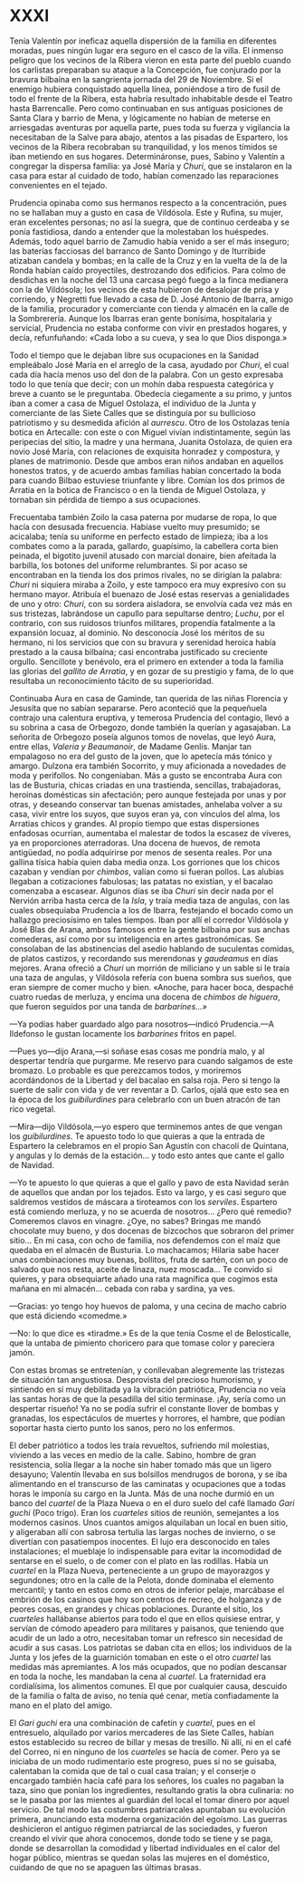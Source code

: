 # XXXI

Tenía Valentín por ineficaz aquella dispersión de la familia en diferentes
moradas, pues ningún lugar era seguro en el casco de la villa. El inmenso
peligro que los vecinos de la Ribera vieron en esta parte del pueblo cuando los
carlistas preparaban su ataque a la Concepción, fue conjurado por la bravura
bilbaína en la sangrienta jornada del 29 de Noviembre. Si el enemigo hubiera
conquistado aquella línea, poniéndose a tiro de fusil de todo el frente de la
Ribera, esta habría resultado inhabitable desde el Teatro hasta Barrencalle.
Pero como continuaban en sus antiguas posiciones de Santa Clara y barrio de
Mena, y lógicamente no habían de meterse en arriesgadas aventuras por aquella
parte, pues toda su fuerza y vigilancia la necesitaban de la Salve para abajo,
atentos a las pisadas de Espartero, los vecinos de la Ribera recobraban su
tranquilidad, y los menos tímidos se iban metiendo en sus hogares.
Determináronse, pues, Sabino y Valentín a congregar la dispersa familia: ya
José María y *Churi*, que se instalaron en la casa para estar al cuidado de
todo, habían comenzado las reparaciones convenientes en el tejado.

Prudencia opinaba como sus hermanos respecto a la concentración, pues no se
hallaban muy a gusto en casa de Vildósola. Este y Rufina, su mujer, eran
excelentes personas; no así la suegra, que de continuo cerdeaba y se ponía
fastidiosa, dando a entender que la molestaban los huéspedes. Además, todo
aquel barrio de Zamudio había venido a ser el más inseguro; las baterías
facciosas del barranco de Santo Domingo y de Iturribide atizaban candela
y bombas; en la calle de la Cruz y en la vuelta de la de la Ronda habían caído
proyectiles, destrozando dos edificios. Para colmo de desdichas en la noche del
13 una carcasa pegó fuego a la finca medianera con la de Vildósola; los vecinos
de esta hubieron de desalojar de prisa y corriendo, y Negretti fue llevado
a casa de D. José Antonio de Ibarra, amigo de la familia, procurador
y comerciante con tienda y almacén en la calle de la Sombrerería. Aunque los
Ibarras eran gente bonísima, hospitalaria y servicial, Prudencia no estaba
conforme con vivir en prestados hogares, y decía, refunfuñando: «Cada lobo a su
cueva, y sea lo que Dios disponga.»

Todo el tiempo que le dejaban libre sus ocupaciones en la Sanidad empleábalo
José María en el arreglo de la casa, ayudado por *Churi*, el cual cada día
hacía menos uso del don de la palabra. Con un gesto expresaba todo lo que tenía
que decir; con un mohín daba respuesta categórica y breve a cuanto se le
preguntaba. Obedecía ciegamente a su primo, y juntos iban a comer a casa de
Miguel Ostolaza, el individuo de la Junta y comerciante de las Siete Calles que
se distinguía por su bullicioso patriotismo y su desmedida afición al
*aurrescu*. Otro de los Ostolazas tenía botica en Artecalle: con este o con
Miguel vivían indistintamente, según las peripecias del sitio, la madre y una
hermana, Juanita Ostolaza, de quien era novio José María, con relaciones de
exquisita honradez y compostura, y planes de matrimonio. Desde que ambos eran
niños andaban en aquellos honestos tratos, y de acuerdo ambas familias habían
concertado la boda para cuando Bilbao estuviese triunfante y libre. Comían los
dos primos de Arratia en la botica de Francisco o en la tienda de Miguel
Ostolaza, y tornaban sin pérdida de tiempo a sus ocupaciones.

Frecuentaba también Zoilo la casa paterna por mudarse de ropa, lo que hacía con
desusada frecuencia. Habíase vuelto muy presumido; se acicalaba; tenía su
uniforme en perfecto estado de limpieza; iba a los combates como a la parada,
gallardo, guapísimo, la cabellera corta bien peinada, el bigotito juvenil
atusado con marcial donaire, bien afeitada la barbilla, los botones del
uniforme relumbrantes. Si por acaso se encontraban en la tienda los dos primos
rivales, no se dirigían la palabra: *Churi* ni siquiera miraba a Zoilo, y este
tampoco era muy expresivo con su hermano mayor. Atribuía el buenazo de José
estas reservas a genialidades de uno y otro: *Churi*, con su sordera aisladora,
se envolvía cada vez más en sus tristezas, labrándose un capullo para
sepultarse dentro; *Luchu*, por el contrario, con sus ruidosos triunfos
militares, propendía fatalmente a la expansión locuaz, al dominio. No
desconocía José los méritos de su hermano, ni los servicios que con su bravura
y serenidad heroica había prestado a la causa bilbaína; casi encontraba
justificado su creciente orgullo. Sencillote y benévolo, era el primero en
extender a toda la familia las glorias del *gallito de Arratia*, y en gozar de
su prestigio y fama, de lo que resultaba un reconocimiento tácito de su
superioridad.

Continuaba Aura en casa de Gaminde, tan querida de las niñas Florencia
y Jesusita que no sabían separarse. Pero aconteció que la pequeñuela contrajo
una calentura eruptiva, y temerosa Prudencia del contagio, llevó a su sobrina
a casa de Orbegozo, donde también la querían y agasajaban. La señorita de
Orbegozo poseía algunos tomos de novelas, que leyó Aura, entre ellas, *Valeria
y Beaumanoir*, de Madame Genlis. Manjar tan empalagoso no era del gusto de la
joven, que lo apetecía más tónico y amargo. Dulzona era también Socorrito,
y muy aficionada a novedades de moda y perifollos. No congeniaban. Más a gusto
se encontraba Aura con las de Busturia, chicas criadas en una trastienda,
sencillas, trabajadoras, heroínas domésticas sin afectación; pero aunque
festejada por unas y por otras, y deseando conservar tan buenas amistades,
anhelaba volver a su casa, vivir entre los suyos, que suyos eran ya, con
vínculos del alma, los Arratias chicos y grandes. Al propio tiempo que estas
dispersiones enfadosas ocurrían, aumentaba el malestar de todos la escasez de
víveres, ya en proporciones aterradoras. Una docena de huevos, de remota
antigüedad, no podía adquirirse por menos de sesenta reales. Por una gallina
tísica había quien daba media onza. Los gorriones que los chicos cazaban
y vendían por *chimbos*, valían como si fueran pollos. Las alubias llegaban
a cotizaciones fabulosas; las patatas no existían, y el bacalao comenzaba
a escasear. Algunos días se iba *Churi* sin decir nada por el Nervión arriba
hasta cerca de la *Isla*, y traía media taza de angulas, con las cuales
obsequiaba Prudencia a los de Ibarra, festejando el bocado como un hallazgo
preciosísimo en tales tiempos. Iban por allí el corredor Vildósola y José Blas
de Arana, ambos famosos entre la gente bilbaína por sus anchas comederas, así
como por su inteligencia en artes gastronómicas. Se consolaban de las
abstinencias del asedio hablando de suculentas comidas, de platos castizos,
y recordando sus merendonas y *gaudeamus* en días mejores. Arana ofreció
a *Churi* un morrión de miliciano y un sable si le traía una taza de angulas,
y Vildósola refería con buena sombra sus sueños, que eran siempre de comer
mucho y bien. «Anoche, para hacer boca, despaché cuatro ruedas de merluza,
y encima una docena de *chimbos de higuera*, que fueron seguidos por una tanda
de *barbarines...»*

—Ya podías haber guardado algo para nosotros—indicó Prudencia.—A Ildefonso le
gustan locamente los *barbarines* fritos en papel.

—Pues yo—dijo Arana,—si soñase esas cosas me pondría malo, y al despertar
tendría que purgarme. Me reservo para cuando salgamos de este bromazo. Lo
probable es que perezcamos todos, y moriremos acordándonos de la Libertad y del
bacalao en salsa roja. Pero si tengo la suerte de salir con vida y de ver
reventar a D. Carlos, ojalá que esto sea en la época de los *guibilurdines*
para celebrarlo con un buen atracón de tan rico vegetal.

—Mira—dijo Vildósola,—yo espero que terminemos antes de que vengan los
*guibilurdines*. Te apuesto todo lo que quieras a que la entrada de Espartero
la celebramos en el propio San Agustín con chacolí de Quintana, y angulas y lo
demás de la estación... y todo esto antes que cante el gallo de Navidad.

—Yo te apuesto lo que quieras a que el gallo y pavo de esta Navidad serán de
aquellos que andan por los tejados. Esto va largo, y es casi seguro que
saldremos vestidos de máscara a tiroteamos con los *serviles*. Espartero está
comiendo merluza, y no se acuerda de nosotros... ¿Pero qué remedio? Comeremos
clavos en vinagre. ¿Oye, no sabes? Bringas me mandó chocolate muy bueno, y dos
docenas de bizcochos que sobraron del primer sitio... En mi casa, con ocho de
familia, nos defendemos con el maíz que quedaba en el almacén de Busturia. Lo
machacamos; Hilaria sabe hacer unas combinaciones muy buenas, bollitos, fruta
de sartén, con un poco de salvado que nos resta, aceite de linaza, nuez
moscada... Te convido si quieres, y para obsequiarte añado una rata magnífica
que cogimos esta mañana en mi almacén... cebada con raba y sardina, ya ves.

—Gracias: yo tengo hoy huevos de paloma, y una cecina de macho cabrío que está
diciendo «comedme.»

—No: lo que dice es «tiradme.» Es de la que tenía Cosme el de Belosticalle, que
la untaba de pimiento choricero para que tomase color y pareciera jamón.

Con estas bromas se entretenían, y conllevaban alegremente las tristezas de
situación tan angustiosa. Desprovista del precioso humorismo, y sintiendo en sí
muy debilitada ya la vibración patriótica, Prudencia no veía las santas horas
de que la pesadilla del sitio terminase. ¡Ay, sería como un despertar risueño!
Ya no se podía sufrir el constante llover de bombas y granadas, los
espectáculos de muertes y horrores, el hambre, que podían soportar hasta cierto
punto los sanos, pero no los enfermos.

El deber patriótico a todos les traía revueltos, sufriendo mil molestias,
viviendo a las veces en medio de la calle. Sabino, hombre de gran resistencia,
solía llegar a la noche sin haber tomado más que un ligero desayuno; Valentín
llevaba en sus bolsillos mendrugos de borona, y se iba alimentando en el
transcurso de las caminatas y ocupaciones que a todas horas le imponía su cargo
en la Junta. Más de una noche durmió en un banco del *cuartel* de la Plaza
Nueva o en el duro suelo del café llamado *Gari guchi* (Poco trigo). Eran los
*cuarteles* sitios de reunión, semejantes a los modernos casinos. Unos cuantos
amigos alquilaban un local en buen sitio, y aligeraban allí con sabrosa
tertulia las largas noches de invierno, o se divertían con pasatiempos
inocentes. El lujo era desconocido en tales instalaciones; el mueblaje lo
indispensable para evitar la incomodidad de sentarse en el suelo, o de comer
con el plato en las rodillas. Había un *cuartel* en la Plaza Nueva,
perteneciente a un grupo de mayorazgos y segundones; otro en la calle de la
Pelota, donde dominaba el elemento mercantil; y tanto en estos como en otros de
inferior pelaje, marcábase el embrión de los casinos que hoy son centros de
recreo, de holganza y de peores cosas, en grandes y chicas poblaciones. Durante
el sitio, los *cuarteles* hallábanse abiertos para todo el que en ellos
quisiese entrar, y servían de cómodo apeadero para militares y paisanos, que
teniendo que acudir de un lado a otro, necesitaban tomar un refresco sin
necesidad de acudir a sus casas. Los patriotas se daban cita en ellos; los
individuos de la Junta y los jefes de la guarnición tomaban en este o el otro
*cuartel* las medidas más apremiantes. A los más ocupados, que no podían
descansar en toda la noche, les mandaban la cena al *cuartel*. La fraternidad
era cordialísima, los alimentos comunes. El que por cualquier causa, descuido
de la familia o falta de aviso, no tenía qué cenar, metía confiadamente la mano
en el plato del amigo.

El *Gari guchi* era una combinación de cafetín y *cuartel*, pues en el
entresuelo, alquilado por varios mercaderes de las Siete Calles, habían estos
establecido su recreo de billar y mesas de tresillo. Ni allí, ni en el café del
Correo, ni en ninguno de los *cuarteles* se hacía de comer. Pero ya se iniciaba
de un modo rudimentario este progreso, pues si no se guisaba, calentaban la
comida que de tal o cual casa traían; y el conserje o encargado también hacía
café para los señores, los cuales no pagaban la taza, sino que ponían los
ingredientes, resultando gratis la obra culinaria: no se le pasaba por las
mientes al guardián del local el tomar dinero por aquel servicio. De tal modo
las costumbres patriarcales apuntaban su evolución primera, anunciando esta
moderna organización del egoísmo. Las guerras deshicieron el antiguo régimen
patriarcal de las sociedades, y fueron creando el vivir que ahora conocemos,
donde todo se tiene y se paga, donde se desarrollan la comodidad y libertad
individuales en el calor del hogar público, mientras se quedan solas las
mujeres en el doméstico, cuidando de que no se apaguen las últimas brasas.
